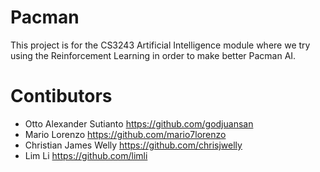 # Pacman
This project is for the CS3243 Artificial Intelligence module where we try using the Reinforcement Learning in order to make better Pacman AI.
# Contibutors
* Otto Alexander Sutianto https://github.com/godjuansan
* Mario Lorenzo https://github.com/mario7lorenzo
* Christian James Welly https://github.com/chrisjwelly
* Lim Li https://github.com/limli
